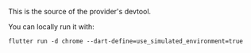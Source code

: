 This is the source of the provider's devtool.

You can locally run it with:

```
flutter run -d chrome --dart-define=use_simulated_environment=true
```